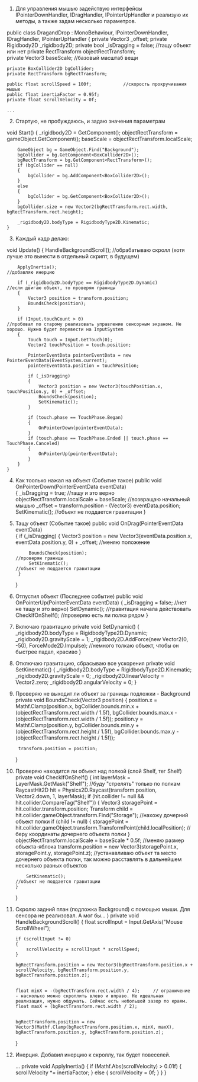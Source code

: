 1. Для управления мышью задействую интерфейсы  IPointerDownHandler, IDragHandler, IPointerUpHandler и реализую их методы, а также задам несколько параметров.

public class DragandDrop : MonoBehaviour, IPointerDownHandler, IDragHandler, IPointerUpHandler
{
    private Vector3 _offset; 
    private Rigidbody2D _rigidbody2D;
    private bool _isDragging = false; 			//тащу объект или нет
    private RectTransform objectRectTransform;	
    private Vector3 baseScale;					//базовый масштаб вещи

    private BoxCollider2D bgCollider;
    private RectTransform bgRectTransform;

    public float scrollSpeed = 100f;			//скорость прокручивания мышью
    public float inertiaFactor = 0.95f;
    private float scrollVelocity = 0f;
	
	...

2. Стартую, не пробуждаюсь, и задаю значения параметрам

void Start()
    {
        _rigidbody2D = GetComponent<Rigidbody2D>();
        objectRectTransform = gameObject.GetComponent<RectTransform>();
        baseScale = objectRectTransform.localScale;

        GameObject bg = GameObject.Find("Background");	
        bgCollider = bg.GetComponent<BoxCollider2D>();
        bgRectTransform = bg.GetComponent<RectTransform>();        
        if (bgCollider == null)
        {
            bgCollider = bg.AddComponent<BoxCollider2D>();
        }
        else
        {
            bgCollider = bg.GetComponent<BoxCollider2D>();
        }
        bgCollider.size = new Vector2(bgRectTransform.rect.width, bgRectTransform.rect.height);

        _rigidbody2D.bodyType = RigidbodyType2D.Kinematic;
    }

3. Каждый кадр делаю:

void Update()
    {
        HandleBackgroundScroll();																//обрабатываю скролл (хотя лучше это вынести в отдельный скрипт, в будущем)

        ApplyInertia();																			//добавляю инерцию

        if (_rigidbody2D.bodyType == RigidbodyType2D.Dynamic)									//если двигаю объект, то проверяю границы
        {
            Vector3 position = transform.position;
            BoundsCheck(position);
        }

        if (Input.touchCount > 0)																//пробовал по старому реализовать управление сенсорным экраном. Не хорошо. Нужно будет перевести на InputSystem
        {
            Touch touch = Input.GetTouch(0);
            Vector2 touchPosition = touch.position;

            PointerEventData pointerEventData = new PointerEventData(EventSystem.current);
            pointerEventData.position = touchPosition;

            if (_isDragging)
            {
                Vector3 position = new Vector3(touchPosition.x, touchPosition.y, 0) + _offset;
                BoundsCheck(position);
                SetKinematic();
            }

            if (touch.phase == TouchPhase.Began)
            {
                OnPointerDown(pointerEventData);
            }
            if (touch.phase == TouchPhase.Ended || touch.phase == TouchPhase.Canceled)
            {
                OnPointerUp(pointerEventData);
            }
        }
    }
	
4. Как тоолько нажал на объект (Событие такое)
	public void OnPointerDown(PointerEventData eventData)				
    {
        _isDragging = true;												//тащу и это верно
        objectRectTransform.localScale = baseScale;						//возвращаю начальный мышью
        _offset = transform.position - (Vector3) eventData.position;
        SetKinematic();													//объект не поддается гравитации
    }
	
5. Тащу объект (Событие такое)
	public void OnDrag(PointerEventData eventData) 														
    {
        if (_isDragging)
        {
            Vector3 position = new Vector3(eventData.position.x, eventData.position.y, 0) + _offset;	//меняю положение

            BoundsCheck(position);																		//проверяю границы
            SetKinematic();																				//объект не поддается гравитации
        }
    }
	
6. Отпустил объект (Последнее событие)
	public void OnPointerUp(PointerEventData eventData)
    {
        _isDragging = false;		//нет не тащу и это верно)
        SetDynamic();				//гравитация начала действовать
        CheckIfOnShelf();			//проверяю есть ли полка рядом
    }
	
7. Включаю гравитацию
	private void SetDynamic()
    {
        _rigidbody2D.bodyType = RigidbodyType2D.Dynamic;
        _rigidbody2D.gravityScale = 1;
        _rigidbody2D.AddForce(new Vector2(0, -50), ForceMode2D.Impulse);	//немного толкаю объект, чтобы он быстрее падал, красиво
    }

8.  Отключаю гравитацию, сбрасываю все ускорения
	private void SetKinematic()
    {
        _rigidbody2D.bodyType = RigidbodyType2D.Kinematic;
        _rigidbody2D.gravityScale = 0;
        _rigidbody2D.linearVelocity = Vector2.zero;
        _rigidbody2D.angularVelocity = 0;
    }

9. Проверяю не выходит ли объект за границы подложки - Background
	private void BoundsCheck(Vector3 position)
    {
        position.x = Mathf.Clamp(position.x, bgCollider.bounds.min.x + (objectRectTransform.rect.width / 1.5f), bgCollider.bounds.max.x - (objectRectTransform.rect.width / 1.5f));
        position.y = Mathf.Clamp(position.y, bgCollider.bounds.min.y + (objectRectTransform.rect.height / 1.5f), bgCollider.bounds.max.y - (objectRectTransform.rect.height / 1.5f));

        transform.position = position;
    }

10. Проверяю находится ли объект над полкой (слой Shelf, тег Shelf)
	private void CheckIfOnShelf()
    {
        int layerMask = LayerMask.GetMask("Shelf"); 													//буду "стрелять" только по полкам
        RaycastHit2D hit = Physics2D.Raycast(transform.position, Vector2.down, 1, layerMask);
        if (hit.collider != null && hit.collider.CompareTag("Shelf"))
        {
            Vector3 storagePoint = hit.collider.transform.position;
            Transform child = hit.collider.gameObject.transform.Find("Storage");						//нахожу дочерний объект полки
            if (child != null)
            {
                storagePoint = hit.collider.gameObject.transform.TransformPoint(child.localPosition);	//беру координаты дочернего объекта полки
            }
            objectRectTransform.localScale = baseScale * 0.5f;											//меняю размер объекта-яблока
            transform.position = new Vector3(storagePoint.x, storagePoint.y, storagePoint.z);			//устанавливаю объект та место дочернего объекта полки, так можно расставлять в дальнейшем несколько разных объектов

            SetKinematic();																				//объект не поддается гравитации
        }
    }

11. Скролю задний план (подложка Background) с помощью мыши. Для сенсора не реализовал. А мог бы... )
	private void HandleBackgroundScroll()
    {
        float scrollInput = Input.GetAxis("Mouse ScrollWheel");

        if (scrollInput != 0)
        {
            scrollVelocity = scrollInput * scrollSpeed;
        }

        bgRectTransform.position = new Vector3(bgRectTransform.position.x + scrollVelocity, bgRectTransform.position.y, bgRectTransform.position.z); 

 
        float minX = -(bgRectTransform.rect.width / 4);		// ограничение - насколько можно скроллить влево и вправо. Не идеальная реализация, нужно обдумать. Сейчас есть небольшой зазор по краям.
        float maxX = (bgRectTransform.rect.width / 2);


        bgRectTransform.position = new Vector3(Mathf.Clamp(bgRectTransform.position.x, minX, maxX), bgRectTransform.position.y, bgRectTransform.position.z);
    }
	
12. Инерция. Добавил инерцию к скроллу, так будет повеселей.

	...
	private void ApplyInertia()
    {
        if (Mathf.Abs(scrollVelocity) > 0.01f)
        {
            scrollVelocity *= inertiaFactor; 
        }
        else
        {
            scrollVelocity = 0f;
        }
    }
}